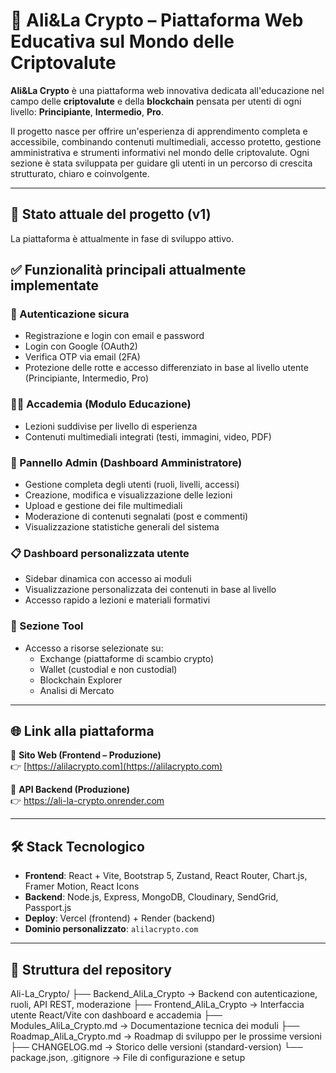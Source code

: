 # 💎 Ali&La Crypto – Piattaforma Web Educativa sul Mondo delle Criptovalute

**Ali&La Crypto** è una piattaforma web innovativa dedicata all'educazione nel campo delle **criptovalute** e della **blockchain** pensata per utenti di ogni livello: **Principiante**, **Intermedio**, **Pro**.

Il progetto nasce per offrire un'esperienza di apprendimento completa e accessibile, combinando contenuti multimediali, accesso protetto, gestione amministrativa e strumenti informativi nel mondo delle criptovalute. Ogni sezione è stata sviluppata per guidare gli utenti in un percorso di crescita strutturato, chiaro e coinvolgente.

---

## 🚧 Stato attuale del progetto (v1)

La piattaforma è attualmente in fase di sviluppo attivo.


## ✅ Funzionalità principali attualmente implementate

### 🔐 Autenticazione sicura
- Registrazione e login con email e password
- Login con Google (OAuth2)
- Verifica OTP via email (2FA)
- Protezione delle rotte e accesso differenziato in base al livello utente (Principiante, Intermedio, Pro)

### 👩‍🏫 Accademia (Modulo Educazione)
- Lezioni suddivise per livello di esperienza
- Contenuti multimediali integrati (testi, immagini, video, PDF)

### 🧠 Pannello Admin (Dashboard Amministratore)
- Gestione completa degli utenti (ruoli, livelli, accessi)
- Creazione, modifica e visualizzazione delle lezioni
- Upload e gestione dei file multimediali
- Moderazione di contenuti segnalati (post e commenti)
- Visualizzazione statistiche generali del sistema

### 📋 Dashboard personalizzata utente
- Sidebar dinamica con accesso ai moduli
- Visualizzazione personalizzata dei contenuti in base al livello
- Accesso rapido a lezioni e materiali formativi

### 🧰 Sezione Tool
- Accesso a risorse selezionate su:
  - Exchange (piattaforme di scambio crypto)
  - Wallet (custodial e non custodial)
  - Blockchain Explorer
  - Analisi di Mercato

---

## 🌐 Link alla piattaforma

🔗 **Sito Web (Frontend – Produzione)**  
👉 [https://alilacrypto.com](https://alilacrypto.com)

🔗 **API Backend (Produzione)**  
👉 https://ali-la-crypto.onrender.com

---

## 🛠️ Stack Tecnologico

- **Frontend**: React + Vite, Bootstrap 5, Zustand, React Router, Chart.js, Framer Motion, React Icons
- **Backend**: Node.js, Express, MongoDB, Cloudinary, SendGrid, Passport.js
- **Deploy**: Vercel (frontend) + Render (backend)
- **Dominio personalizzato**: `alilacrypto.com`

---

## 📁 Struttura del repository

Ali-La_Crypto/
├── Backend_AliLa_Crypto → Backend con autenticazione, ruoli, API REST, moderazione
├── Frontend_AliLa_Crypto → Interfaccia utente React/Vite con dashboard e accademia
├── Modules_AliLa_Crypto.md → Documentazione tecnica dei moduli
├── Roadmap_AliLa_Crypto.md → Roadmap di sviluppo per le prossime versioni
├── CHANGELOG.md → Storico delle versioni (standard-version)
└── package.json, .gitignore → File di configurazione e setup
